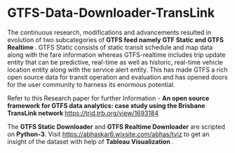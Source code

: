 # GTFS-Data-Downloader-TransLink

<p>

The continuous research, modifications and advancements resulted in evolution of two subcategories of <b> GTFS feed namely GTF Static and GTFS Realtime </b>. GTFS Static consists of static transit schedule and map data along with the fare information whereas GTFS-realtime includes trip update entity that can be predictive, real-time as well as historic, real-time vehicle location entity along with the service alert entity. This has made GTFS a rich open  source data for transit operation and evaluation and has opened doors for the user community to harness its enormous potential. 

</p>


<p>
  
Refer to this Research paper for further Information - <b> An open source framework for GTFS data analytics: case study using the Brisbane TransLink network </b> https://trid.trb.org/view/1693184

</p>

<p>
  
The <b> GTFS Static Downloader</b> and <b>GTFS Realtime Downloader</b> are scripted on <b>Python-3</b>. Visit https://abhaskar6.wixsite.com/abhas/tviz to get an insight of the dataset with help of <b> Tableau Visualization </b>.

</p>

